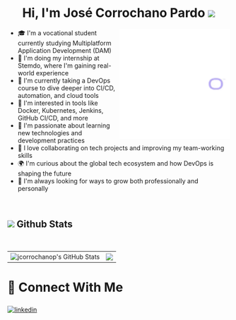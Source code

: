 <h1 align="center"><b>Hi, I'm José Corrochano Pardo</b> <img src="https://media.giphy.com/media/hvRJCLFzcasrR4ia7z/giphy.gif" width="35"></h1>

<picture> 
  <img align="right" src="https://github.com/jcorrochanop/jcorrochanop/blob/main/assets/Outlook-g14djrsd.gif?raw=true" width="250px">
</picture>

<ul>
  <li>🎓 I'm a vocational student currently studying Multiplatform Application Development (DAM)</li>
  <li>💼 I'm doing my internship at Stemdo, where I'm gaining real-world experience</li>
  <li>🚀 I'm currently taking a DevOps course to dive deeper into CI/CD, automation, and cloud tools</li>
  <li>🔧 I'm interested in tools like Docker, Kubernetes, Jenkins, GitHub CI/CD, and more</li>
  <li>🧠 I'm passionate about learning new technologies and development practices</li>
  <li>🤝 I love collaborating on tech projects and improving my team-working skills</li>
  <li>🌍 I'm curious about the global tech ecosystem and how DevOps is shaping the future</li>
  <li>🎯 I'm always looking for ways to grow both professionally and personally</li>
</ul>

</br>
<h2>
  <img src="https://media.giphy.com/media/iY8CRBdQXODJSCERIr/giphy.gif" width="35"> Github Stats
</h2>

</br>

<table>
  <tr>
    <td>
      <img align="center" src="https://github-readme-stats.vercel.app/api?username=jcorrochanop&include_all_commits=true&count_private=true&show_icons=true&line_height=20&title_color=7A7ADB&icon_color=2234AE&text_color=D3D3D3&bg_color=130F40" alt="jcorrochanop's GitHub Stats" />
    </td>
    <td>
      <img align="center" src="https://github-readme-stats.vercel.app/api/top-langs/?username=jcorrochanop&theme=dark&hide_border=false&no-bg=true&no-frame=true&langs_count=10&title_color=7A7ADB&text_color=D3D3D3&bg_color=130F40" />
    </td>
  </tr>
</table>



<h2 style="font-size: 28px; font-weight: bold;">🤝 Connect With Me</h2>

<p>
<a href="https://www.linkedin.com/in/jos%C3%A9-corrochano-pardo-7846162b6/" target="blank"><img align="center" src="https://user-images.githubusercontent.com/88904952/234979284-68c11d7f-1acc-4f0c-ac78-044e1037d7b0.png" alt="linkedin" height="50" width="50" /></a>
</br>


